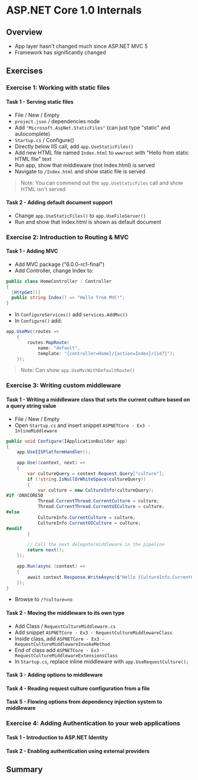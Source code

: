 # ASP.NET Core 1.0 Internals #
## Overview ##
* App layer hasn't changed much since ASP.NET MVC 5
* Framework has significantly changed

## Exercises ##
### Exercise 1: Working with static files ###
#### Task 1 - Serving static files ####
* File / New / Empty
* `project.json` / dependencies node
* Add `"Microsoft.AspNet.StaticFiles"` (can just type "static" and autocomplete)
* `Startup.cs` / Configure()
* Directly below IIS call, add `app.UseStaticFiles()`
* Add new HTML file named `Index.html` to `wwwroot` with "Hello from static HTML file" text
* Run app, show that middleware (not Index.html) is served
* Navigate to `/Index.html` and show static file is served
 > Note: You can commend out the `app.UseStaticFiles` call and show HTML isn't served

#### Task 2 - Adding default document support ####
* Change `app.UseStaticFiles()` to `app.UseFileServer()`
* Run and show that Index.html is shown as default document

### Exercise 2: Introduction to Routing & MVC ###
#### Task 1 - Adding MVC ####
* Add MVC package ("6.0.0-rc1-final")
* Add Controller, change Index to:

```csharp
public class HomeController : Controller
{
  [HttpGet()]
  public string Index() => "Hello from MVC!";
}
```

* In `ConfigureServices()` add `services.AddMvc()`
* In `Configure()` add:

```csharp
app.UseMvc(routes =>
	{
		routes.MapRoute(
			name: "default",
			template: "{controller=Home}/{action=Index}/{id?}");
	});
```
> Note: Can show `app.UseMvcWithDefaultRoute()`

### Exercise 3: Writing custom middleware ###
#### Task 1 - Writing a middleware class that sets the current culture based on a query string value ####
* File / New / Empty
* Open `Startup.cs` and insert snippet `ASPNETCore - Ex3 - InlineMiddleware`

```csharp
public void Configure(IApplicationBuilder app)
{
    app.UseIISPlatformHandler();

    app.Use((context, next) =>
    {
        var cultureQuery = context.Request.Query["culture"];
        if (!string.IsNullOrWhiteSpace(cultureQuery))
        {
            var culture = new CultureInfo(cultureQuery);
#if !DNXCORE50
            Thread.CurrentThread.CurrentCulture = culture;
            Thread.CurrentThread.CurrentUICulture = culture;
#else
            CultureInfo.CurrentCulture = culture;
            CultureInfo.CurrentUICulture = culture;
#endif
        }

        // Call the next delegate/middleware in the pipeline
        return next();
    });

    app.Run(async (context) =>
    {
        await context.Response.WriteAsync($"Hello {CultureInfo.CurrentCulture.DisplayName}");
    });
}
```

* Browse to `/?culture=no`

#### Task 2 - Moving the middleware to its own type ####
* Add Class / `RequestCultureMiddleware.cs`
* Add snippet `ASPNETCore - Ex3 - RequestCultureMiddlewareClass`
* Inside class, add `ASPNETCore - Ex3 - RequestCultureMiddlewareInvokeMethod`
* End of class add `ASPNETCore - Ex3 - RequestCultureMiddlewareExtensionsClass`
* In `Startup.cs`, replace inline middleware with `app.UseRequestCulture();`

#### Task 3 - Adding options to middleware ####
#### Task 4 - Reading request culture configuration from a file ####
#### Task 5 - Flowing options from dependency injection system to middleware ####
### Exercise 4: Adding Authentication to your web applications ###
#### Task 1 - Introduction to ASP.NET Identity ####
#### Task 2 - Enabling authentication using external providers ####
## Summary ##
